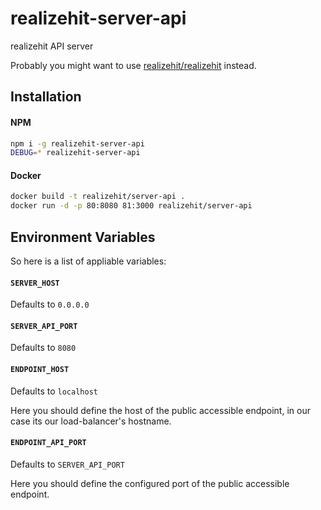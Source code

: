 # realizehit-server-api

realizehit API server

Probably you might want to use [realizehit/realizehit](https://github.com/realizehit/realizehit) instead.

## Installation

#### NPM

```bash
npm i -g realizehit-server-api
DEBUG=* realizehit-server-api
```

#### Docker

```bash
docker build -t realizehit/server-api .
docker run -d -p 80:8080 81:3000 realizehit/server-api
```

## Environment Variables

So here is a list of appliable variables:

#### `SERVER_HOST`
Defaults to `0.0.0.0`

#### `SERVER_API_PORT`
Defaults to `8080`

#### `ENDPOINT_HOST`
Defaults to `localhost`

Here you should define the host of the public accessible endpoint, in our case
its our load-balancer's hostname.

#### `ENDPOINT_API_PORT`
Defaults to `SERVER_API_PORT`

Here you should define the configured port of the public accessible endpoint.

